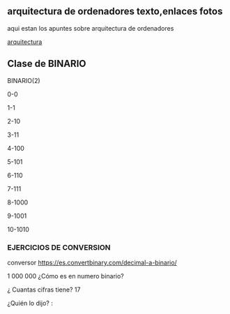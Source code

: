 ## arquitectura de ordenadores  texto,enlaces fotos

aqui estan los apuntes sobre arquitectura de ordenadores

[arquitectura](https://grandecovian.es/FGC/files/D.%20Tecnolog%C3%ADa/TIC%20I/Arquitectura/Arquitectura%20de%20ordenadores.pdf)

## Clase de BINARIO
BINARIO(2)

0-0

1-1

2-10

3-11

4-100

5-101

6-110

7-111

8-1000

9-1001

10-1010

### EJERCICIOS DE CONVERSION
 conversor https://es.convertbinary.com/decimal-a-binario/
 
1 000 000 ¿Cómo es en numero binario?



¿ Cuantas cifras tiene? 17

¿Quién lo dijo?
:

 






